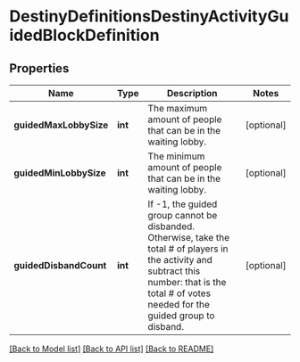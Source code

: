 # DestinyDefinitionsDestinyActivityGuidedBlockDefinition

## Properties
Name | Type | Description | Notes
------------ | ------------- | ------------- | -------------
**guidedMaxLobbySize** | **int** | The maximum amount of people that can be in the waiting lobby. | [optional] 
**guidedMinLobbySize** | **int** | The minimum amount of people that can be in the waiting lobby. | [optional] 
**guidedDisbandCount** | **int** | If -1, the guided group cannot be disbanded. Otherwise, take the total # of players in the activity and subtract this number: that is the total # of votes needed for the guided group to disband. | [optional] 

[[Back to Model list]](../README.md#documentation-for-models) [[Back to API list]](../README.md#documentation-for-api-endpoints) [[Back to README]](../README.md)


